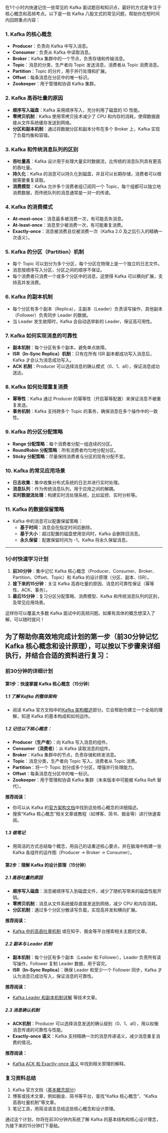 在1个小时内快速记住一些常见的 Kafka 面试题目和知识点，最好的方式是专注于核心概念和高频考点。以下是一些 Kafka 八股文式的常见问题，帮助你在短时间内回顾重点内容：

### 1. **Kafka 的核心概念**
- **Producer**：负责向 Kafka 中写入消息。
- **Consumer**：负责从 Kafka 中读取消息。
- **Broker**：Kafka 集群中的一个节点，负责存储和传输消息。
- **Topic**：消息的分类，生产者向 Topic 发送消息，消费者从 Topic 消费消息。
- **Partition**：Topic 的分片，用于并行处理和扩展。
- **Offset**：每条消息在分区中的唯一标识。
- **Zookeeper**：用于管理和协调 Kafka 集群。

### 2. **Kafka 高吞吐量的原因**
- **顺序写入磁盘**：Kafka 采用顺序写入，充分利用了磁盘的 IO 性能。
- **零拷贝机制**：Kafka 使用零拷贝技术减少了 CPU 和内存的消耗，使得数据直接从文件系统缓存发送到网络。
- **分区和副本机制**：通过将数据分区和副本分布在多个 Broker 上，Kafka 实现了负载均衡和容错。

### 3. **Kafka 和传统消息队列的区别**
- **吞吐量高**：Kafka 设计用于处理大量实时数据流，比传统的消息队列具有更高的吞吐量。
- **持久化**：Kafka 的消息可以持久化到磁盘，并且可以长期存储，消费者可以根据需要重复读取。
- **消费模型**：Kafka 允许多个消费者组订阅同一个 Topic，每个组都可以独立地消费数据，而传统队列的消息通常是一对一的传递。

### 4. **Kafka 的消费模式**
- **At-most-once**：消息最多被消费一次，有可能丢失消息。
- **At-least-once**：消息至少被消费一次，有可能重复消费。
- **Exactly-once**：消息被消费且仅被消费一次（Kafka 2.0 及之后引入的精确一次语义）。

### 5. **Kafka 的分区（Partition）机制**
- 每个 Topic 可以划分为多个分区，每个分区在物理上是一个独立的日志文件。
- 消息按顺序写入分区，分区之间的顺序不保证。
- 每个消费者只消费一个或多个分区中的消息，这使得 Kafka 可以横向扩展，支持高并发消费。

### 6. **Kafka 的副本机制**
- 每个分区有多个副本（Replica），主副本（Leader）负责读写操作，其他副本（Follower）负责同步 Leader 的数据。
- 当 Leader 发生故障时，Kafka 会自动选举新的 Leader，保证高可用性。

### 7. **Kafka 如何实现消息的可靠性**
- **副本机制**：每个分区有多个副本，避免单点故障。
- **ISR（In-Sync Replica）机制**：只有在所有 ISR 副本都成功写入消息后，Kafka 才会认为消息成功写入。
- **ACK 机制**：Producer 可以选择消息的确认模式（0、1、all），保证消息成功送达。

### 8. **Kafka 如何处理重复消费**
- **幂等性**：Kafka 通过 Producer 的幂等性（开启幂等配置）来保证消息不被重复发送。
- **事务机制**：Kafka 支持跨多个 Topic 的事务，确保消息在多个操作中的一致性。

### 9. **Kafka 的分区分配策略**
- **Range 分配策略**：每个消费者分配一组连续的分区。
- **RoundRobin 分配策略**：所有消费者均匀地分配分区。
- **Sticky 分配策略**：尽量保持消费者与分区的现有分配不变。

### 10. **Kafka 的常见应用场景**
- **日志收集**：集中收集分布式系统的日志并进行实时处理。
- **消息队列**：作为传统消息队列，用于应用之间的解耦。
- **实时数据流处理**：构建实时流处理系统，比如监控、实时分析等。

### 11. **Kafka 的数据保留策略**
- Kafka 中的消息可以配置保留策略：
  - **基于时间**：消息会在指定时间后删除。
  - **基于大小**：超过配置的磁盘使用空间时，Kafka 会删除旧消息。
  - **永久保留**：配置保留时间为 -1，Kafka 将永久保留消息。

---

### 1小时快速学习计划
1. **前30分钟**：集中记忆 Kafka 核心概念（Producer、Consumer、Broker、Partition、Offset、Topic）和 Kafka 的设计原理（分区、副本、ISR）。
2. **接下来的15分钟**：关注 Kafka 高吞吐量的原因、消息的可靠性保证（幂等性、ACK、事务）。
3. **最后15分钟**：复习分区分配策略、消费模型、Kafka 和传统消息队列的区别，及常见应用场景。

这样你可以覆盖大多数 Kafka 面试中的高频问题。如果有具体的概念想深入了解，可以随时提问！

为了帮助你高效地完成计划的第一步（前30分钟记忆 Kafka 核心概念和设计原理），可以按以下步骤来详细执行，并结合合适的资料进行复习：
---
### **前30分钟的详细计划**

#### **第1步：快速掌握 Kafka 核心概念（15分钟）**

##### **1.1 了解 Kafka 的整体架构**
- 阅读 Kafka 官方文档中的[Kafka 架构概述](https://kafka.apache.org/documentation/#introduction)部分。它会帮助你建立一个全局的理解，知道 Kafka 的基本构成和如何运作。

##### **1.2 记住以下核心概念：**
- **Producer（生产者）**：向 Kafka 写入消息的组件。
- **Consumer（消费者）**：从 Kafka 读取消息的组件。
- **Broker**：Kafka 集群中的节点，负责存储和转发消息。
- **Topic**：消息分类，生产者向 Topic 写入，消费者从 Topic 消费。
- **Partition**：将一个 Topic 划分成多个分区，增强并行处理能力。
- **Offset**：每条消息在分区中的唯一标识。
- **Zookeeper**：用于管理和协调 Kafka 集群（未来版本中可能被 Kafka Raft 替代）。

**推荐阅读：**
- 你可以从 Kafka 的[官方架构文档](https://kafka.apache.org/documentation/#basic_concepts)中找到这些核心概念的详细描述。
- 搜索“Kafka 核心概念”相关文章或教程（如博客、简书、掘金等）进行快速查阅。 

##### **1.3 做笔记**
- 用简洁的方式总结每个概念，用自己的话重述核心要点，并在脑海中构建一张 Kafka 各组件的运作图（Producer -> Broker -> Consumer）。

#### **第2步：理解 Kafka 的设计原理（15分钟）**

##### **2.1 高吞吐量的原因**
- **顺序写入磁盘**：消息被顺序写入到磁盘文件，减少了随机写带来的磁盘性能开销。
- **零拷贝机制**：消息从文件系统缓存直接发送到网络，减少 CPU 和内存消耗。
- **分区机制**：通过多个分区分散读写负载，实现高并发和横向扩展。

**推荐阅读：**
- [Kafka 中的高吞吐量机制](https://www.cnblogs.com/zhaoyan001/p/12091542.html) 或在知乎、掘金等平台搜索相关主题的文章。

##### **2.2 副本与 Leader 机制**
- **副本机制**：每个分区有多个副本（Leader 和 Follower），Leader 负责所有读写操作，Follower 复制 Leader 数据，用于容灾。
- **ISR（In-Sync Replica）**：确保 Leader 和至少一个 Follower 同步，Kafka 才认为消息已成功写入，保证消息的可靠性。

**推荐阅读：**
- [Kafka Leader 和副本机制详解](https://zhuanlan.zhihu.com/p/335673368) 等技术文章。

##### **2.3 消息确认机制**
- **ACK机制**：Producer 可以选择消息发送的确认级别（0、1、all），用以权衡消息传递的可靠性与性能。
- **Exactly-once 语义**：Kafka 支持精确一次的消息传递语义，减少消息重复消费的情况。

**推荐阅读：**
- [Kafka ACK 和 Exactly-once 语义](https://blog.csdn.net/ysuglh/article/details/104998655) 中找到相关原理的解释。

### **复习资料总结**
1. Kafka 官方文档（[基本概念部分](https://kafka.apache.org/documentation/#basic_concepts)）
2. 博客或技术文章，例如掘金、简书等平台，查找“Kafka 核心概念”、“Kafka 高吞吐量机制”等文章。
3. 笔记工具，用简洁语言总结这些核心概念和设计原理。

通过这个计划，你将在前30分钟内系统了解 Kafka 的基本结构和核心设计理念，为接下来的15分钟打下基础。